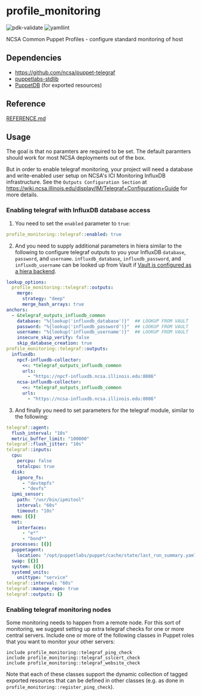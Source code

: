 # profile_monitoring

![pdk-validate](https://github.com/ncsa/puppet-profile_monitoring/workflows/pdk-validate/badge.svg)
![yamllint](https://github.com/ncsa/puppet-profile_monitoring/workflows/yamllint/badge.svg)

NCSA Common Puppet Profiles - configure standard monitoring of host


## Dependencies
- https://github.com/ncsa/puppet-telegraf
- [puppetlabs-stdlib](https://forge.puppet.com/modules/puppetlabs/stdlib)
- [PuppetDB](https://puppet.com/docs/puppetdb/) (for exported resources)


## Reference

[REFERENCE.md](REFERENCE.md)


## Usage

The goal is that no paramters are required to be set. The default paramters should work for most NCSA deployments out of the box.

But in order to enable telegraf monitoring, your project will need a database and write-enabled user setup on NCSA's ICI Monitoring InfluxDB infrastructure. See the `Outputs Configuration Section` at https://wiki.ncsa.illinois.edu/display/IM/Telegraf+Configuration+Guide for more details.

### Enabling telegraf with InfluxDB database access

1. You need to set the `enabled` parameter to `true`:
  ```yaml
  profile_monitoring::telegraf::enabled: true

  ```

2. And you need to supply additional parameters in hiera similar to the following to configure telegraf outputs to you your InfluxDB `database`, `password`, and `username`. `influxdb_database`, `influxdb_password`, and `influxdb_username` can be looked up from Vault if [Vault is configured as a hiera backend](https://github.com/southalc/vault#vault-as-a-hiera-backend).
  ```yaml
  lookup_options:
    profile_monitoring::telegraf::outputs:
      merge:
        strategy: "deep"
        merge_hash_arrays: true
  anchors:
    - &telegraf_outputs_influxdb_common
      database: "%{lookup('influxdb_database')}"  ## LOOKUP FROM VAULT
      password: "%{lookup('influxdb_password')}"  ## LOOKUP FROM VAULT
      username: "%{lookup('influxdb_username')}"  ## LOOKUP FROM VAULT
      insecure_skip_verify: false
      skip_database_creation: true
  profile_monitoring::telegraf::outputs:
    influxdb:
      npcf-influxdb-collector:
        <<: *telegraf_outputs_influxdb_common
        urls:
          - "https://npcf-influxdb.ncsa.illinois.edu:8086"
      ncsa-influxdb-collector:
        <<: *telegraf_outputs_influxdb_common
        urls:
          - "https://ncsa-influxdb.ncsa.illinois.edu:8086"
  ```

3. And finally you need to set parameters for the telegraf module, similar to the following:
  ```yaml
  telegraf::agent:
    flush_interval: "10s"
    metric_buffer_limit: "100000"
  telegraf::flush_jitter: "10s"
  telegraf::inputs:
    cpu:
      percpu: false
      totalcpu: true
    disk:
      ignore_fs:
        - "devtmpfs"
        - "devfs"
    ipmi_sensor:
      path: "/usr/bin/ipmitool"
      interval: "60s"
      timeout: "10s"
    mem: [{}]
    net:
      interfaces:
        - "e*"
        - "bond*"
    processes: [{}]
    puppetagent:
      location: "/opt/puppetlabs/puppet/cache/state/last_run_summary.yaml"
    swap: [{}]
    system: [{}]
    systemd_units:
      unittype: "service"
  telegraf::interval: "60s"
  telegraf::manage_repo: true
  telegraf::outputs: {}
  ```

### Enabling telegraf monitoring nodes

Some monitoring needs to happen from a remote node. For this sort of monitoring, 
we suggest setting up extra telegraf checks for one or more central servers. 
Include one or more of the following classes in Puppet roles that you want to monitor your other servers:

  ```
  include profile_monitoring::telegraf_ping_check
  include profile_monitoring::telegraf_sslcert_check
  include profile_monitoring::telegraf_website_check
  ```

Note that each of these classes support the dynamic collection of tagged exported 
resources that can be defined in other classes (e.g. as done in `profile_monitoring::register_ping_check`).
